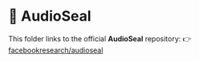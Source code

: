 # 🔗 AudioSeal

This folder links to the official **AudioSeal** repository:
👉 [facebookresearch/audioseal](https://github.com/facebookresearch/audioseal)

